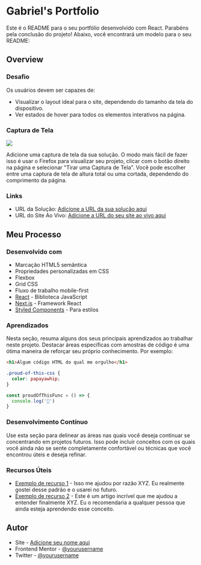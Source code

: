 # Gabriel's Portfolio

Este é o README para o seu portfólio desenvolvido com React. Parabéns pela conclusão do projeto! Abaixo, você encontrará um modelo para o seu README:

## Overview

### Desafio

Os usuários devem ser capazes de:

- Visualizar o layout ideal para o site, dependendo do tamanho da tela do dispositivo.
- Ver estados de hover para todos os elementos interativos na página.

### Captura de Tela

![](./screenshot.jpg)

Adicione uma captura de tela da sua solução. O modo mais fácil de fazer isso é usar o Firefox para visualizar seu projeto, clicar com o botão direito na página e selecionar "Tirar uma Captura de Tela". Você pode escolher entre uma captura de tela de altura total ou uma cortada, dependendo do comprimento da página.

### Links

- URL da Solução: [Adicione a URL da sua solução aqui](https://your-solution-url.com)
- URL do Site Ao Vivo: [Adicione a URL do seu site ao vivo aqui](https://your-live-site-url.com)

## Meu Processo

### Desenvolvido com

- Marcação HTML5 semântica
- Propriedades personalizadas em CSS
- Flexbox
- Grid CSS
- Fluxo de trabalho mobile-first
- [React](https://reactjs.org/) - Biblioteca JavaScript
- [Next.js](https://nextjs.org/) - Framework React
- [Styled Components](https://styled-components.com/) - Para estilos

### Aprendizados

Nesta seção, resuma alguns dos seus principais aprendizados ao trabalhar neste projeto. Destacar áreas específicas com amostras de código é uma ótima maneira de reforçar seu próprio conhecimento. Por exemplo:

```html
<h1>Algum código HTML do qual me orgulho</h1>
```
```css
.proud-of-this-css {
  color: papayawhip;
}
```
```js
const proudOfThisFunc = () => {
  console.log('🎉')
}
```

### Desenvolvimento Contínuo

Use esta seção para delinear as áreas nas quais você deseja continuar se concentrando em projetos futuros. Isso pode incluir conceitos com os quais você ainda não se sente completamente confortável ou técnicas que você encontrou úteis e deseja refinar.

### Recursos Úteis

- [Exemplo de recurso 1](https://www.example.com) - Isso me ajudou por razão XYZ. Eu realmente gostei desse padrão e o usarei no futuro.
- [Exemplo de recurso 2](https://www.example.com) - Este é um artigo incrível que me ajudou a entender finalmente XYZ. Eu o recomendaria a qualquer pessoa que ainda esteja aprendendo esse conceito.

## Autor

- Site - [Adicione seu nome aqui](https://www.your-site.com)
- Frontend Mentor - [@yourusername](https://www.frontendmentor.io/profile/yourusername)
- Twitter - [@yourusername](https://www.twitter.com/yourusername)
